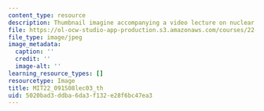 ```yaml
---
content_type: resource
description: Thumbnail imagine accompanying a video lecture on nuclear reactor safety.
file: https://ol-ocw-studio-app-production.s3.amazonaws.com/courses/22-091-nuclear-reactor-safety-spring-2008/5020bad3ddba6da3f132e28f6bc47ea3_MIT22_091S08lec03_th.jpg
file_type: image/jpeg
image_metadata:
  caption: ''
  credit: ''
  image-alt: ''
learning_resource_types: []
resourcetype: Image
title: MIT22_091S08lec03_th
uid: 5020bad3-ddba-6da3-f132-e28f6bc47ea3
---
```

